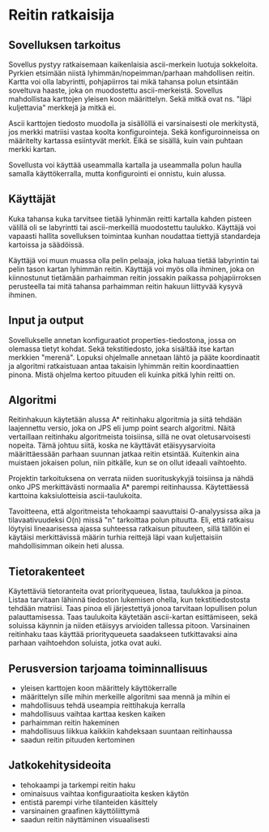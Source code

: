 ﻿# Reitin ratkaisija

## Sovelluksen tarkoitus

Sovellus pystyy ratkaisemaan kaikenlaisia ascii-merkein luotuja sokkeloita. Pyrkien etsimään niistä lyhimmän/nopeimman/parhaan mahdollisen reitin. Kartta voi olla labyrintti, pohjapiirros tai mikä tahansa polun etsintään soveltuva haaste, joka on muodostettu ascii-merkeistä. Sovellus mahdollistaa karttojen yleisen koon määrittelyn. Sekä mitkä ovat ns. "läpi kuljettavia" merkkejä ja mitkä ei. 

Ascii karttojen tiedosto muodolla ja sisällöllä ei varsinaisesti ole merkitystä, jos merkki matriisi vastaa koolta konfigurointeja. Sekä konfiguroinneissa on määritelty kartassa esiintyvät merkit. Eikä se sisällä, kuin vain puhtaan merkki kartan. 

Sovellusta voi käyttää useammalla kartalla ja useammalla polun haulla samalla käyttökerralla, mutta konfigurointi ei onnistu, kuin alussa.

## Käyttäjät

Kuka tahansa kuka tarvitsee tietää lyhinmän reitti kartalla kahden pisteen välillä oli se labyrintti tai ascii-merkeillä muodostettu taulukko. Käyttäjä voi vapaasti hallita sovelluksen toimintaa kunhan noudattaa tiettyjä standardeja kartoissa ja säädöissä.

Käyttäjä voi muun muassa olla pelin pelaaja, joka haluaa tietää labyrintin tai pelin tason kartan lyhimmän reitin. Käyttäjä voi myös olla ihminen, joka on kiinnostunut tietämään parhaimman reitin jossakin paikassa pohjapiirroksen perusteella tai mitä tahansa parhaimman reitin hakuun liittyvää kysyvä ihminen. 

## Input ja output

Sovellukselle annetan konfiguraatiot properties-tiedostona, jossa on olemassa tietyt kohdat. Sekä tekstitiedosto, joka sisältää itse kartan merkkien "merenä". Lopuksi ohjelmalle annetaan lähtö ja pääte koordinaatit ja algoritmi ratkaistuaan antaa takaisin lyhimmän reitin koordinaattien pinona. Mistä ohjelma kertoo pituuden eli kuinka pitkä lyhin reitti on.

## Algoritmi

Reitinhakuun käytetään alussa A* reitinhaku algoritmia ja siitä tehdään laajennettu versio, joka on JPS eli jump point search algoritmi. Näitä vertaillaan reitinhaku algoritmeista toisiinsa, sillä ne ovat oletusarvoisesti nopeita. Tämä johtuu siitä, koska ne käyttävät etäisyysarvioita määrittäessään parhaan suunnan jatkaa reitin etsintää. Kuitenkin aina muistaen jokaisen polun, niin pitkälle, kun se on ollut ideaali vaihtoehto. 

Projektin tarkoituksena on verrata niiden suorituskykyjä toisiinsa ja nähdä onko JPS merkittävästi normaalia A* parempi reitinhaussa. Käytettäessä karttoina kaksiulotteisia ascii-taulukoita.

Tavoitteena, että algoritmeista tehokaampi saavuttaisi O-analyysissa aika ja tilavaativuudeksi O(n) missä "n" tarkoittaa polun pituutta. Eli, että ratkaisu löytyisi lineaarisessa ajassa suhteessa ratkaisun pituuteen, sillä tällöin ei käytäisi merkittävissä määrin turhia reittejä läpi vaan kuljettaisiin mahdollisimman oikein heti alussa. 

## Tietorakenteet

Käytettäviä tietoranteita ovat priorityqueuea, listaa, taulukkoa ja pinoa. Listaa tarvitaan lähinnä tiedoston lukemisen ohella, kun tekstitiedostosta tehdään matriisi. Taas pinoa eli järjestettyä jonoa tarvitaan lopullisen polun palauttamisessa. Taas  taulukoita käytetään ascii-kartan esittämiseen, sekä soluissa käynnin ja niiden etäisyys arvioiden tallessa pitoon. Varsinainen reitinhaku taas käyttää priorityqueueta saadakseen tutkittavaksi aina parhaan vaihtoehdon soluista, jotka ovat auki. 

## Perusversion tarjoama toiminnallisuus

* yleisen karttojen koon määrittely käyttökerralle
* määrittelyn sille mihin merkeille algoritmi saa mennä ja mihin ei
* mahdollisuus tehdä useampia reittihakuja kerralla
* mahdollisuus vaihtaa karttaa kesken kaiken
* parhaimman reitin hakeminen
* mahdollisuus liikkua kaikkiin kahdeksaan suuntaan reitinhaussa
* saadun reitin pituuden kertominen

## Jatkokehitysideoita

* tehokaampi ja tarkempi reitin haku
* ominaisuus vaihtaa konfiguraatioita kesken käytön
* entistä parempi virhe tilanteiden käsittely
* varsinainen graafinen käyttöliittymä
* saadun reitin näyttäminen visuaalisesti
